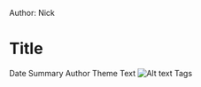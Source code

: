 Author: Nick  
# Title #
Date
Summary
Author
Theme
Text
![Alt text](/path/to/img.jpg "Optional title")
Tags
